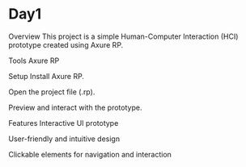 # Day1
Overview
This project is a simple Human-Computer Interaction (HCI) prototype created using Axure RP.

Tools
Axure RP

Setup
Install Axure RP.

Open the project file (.rp).

Preview and interact with the prototype.

Features
Interactive UI prototype

User-friendly and intuitive design

Clickable elements for navigation and interaction
